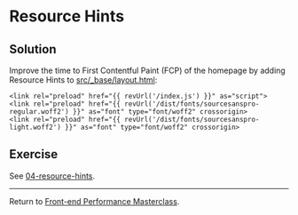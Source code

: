 # Resource Hints

## Solution

Improve the time to First Contentful Paint (FCP) of the homepage by adding Resource Hints to [src/_base/layout.html](src/_base/layout.html):

```twig
<link rel="preload" href="{{ revUrl('/index.js') }}" as="script">
<link rel="preload" href="{{ revUrl('/dist/fonts/sourcesanspro-regular.woff2') }}" as="font" type="font/woff2" crossorigin>
<link rel="preload" href="{{ revUrl('/dist/fonts/sourcesanspro-light.woff2') }}" as="font" type="font/woff2" crossorigin>
```

## Exercise

See [04-resource-hints](https://github.com/voorhoede/performance-masterclass-2017-10/tree/04-resource-hints).

---

Return to [Front-end Performance Masterclass](https://github.com/voorhoede/performance-masterclass-2017-10).